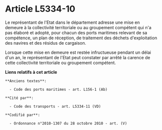 # Article L5334-10

Le représentant de l'Etat dans le département adresse une mise en demeure à la collectivité territoriale ou au groupement
compétent qui n'a pas élaboré et adopté, pour chacun des ports maritimes relevant de sa compétence, un plan de réception, de
traitement des déchets d'exploitation des navires et des résidus de cargaison.

Lorsque cette mise en demeure est restée infructueuse pendant un délai d'un an, le représentant de l'Etat peut constater par
arrêté la carence de cette collectivité territoriale ou groupement compétent.

**Liens relatifs à cet article**

	**Anciens textes**:

	  - Code des ports maritimes - art. L156-1 (Ab)

	**Cité par**:

	  - Code des transports - art. L5334-11 (VD)

	**Codifié par**:

	  - Ordonnance n°2010-1307 du 28 octobre 2010 - art. (V)
